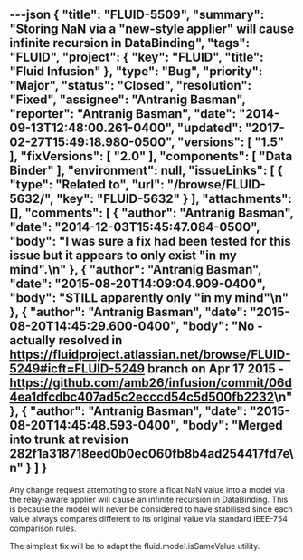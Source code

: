 ---json
{
  "title": "FLUID-5509",
  "summary": "Storing NaN via a \"new-style applier\" will cause infinite recursion in DataBinding",
  "tags": "FLUID",
  "project": {
    "key": "FLUID",
    "title": "Fluid Infusion"
  },
  "type": "Bug",
  "priority": "Major",
  "status": "Closed",
  "resolution": "Fixed",
  "assignee": "Antranig Basman",
  "reporter": "Antranig Basman",
  "date": "2014-09-13T12:48:00.261-0400",
  "updated": "2017-02-27T15:49:18.980-0500",
  "versions": [
    "1.5"
  ],
  "fixVersions": [
    "2.0"
  ],
  "components": [
    "Data Binder"
  ],
  "environment": null,
  "issueLinks": [
    {
      "type": "Related to",
      "url": "/browse/FLUID-5632/",
      "key": "FLUID-5632"
    }
  ],
  "attachments": [],
  "comments": [
    {
      "author": "Antranig Basman",
      "date": "2014-12-03T15:45:47.084-0500",
      "body": "I was sure a fix had been tested for this issue but it appears to only exist \"in my mind\".\n"
    },
    {
      "author": "Antranig Basman",
      "date": "2015-08-20T14:09:04.909-0400",
      "body": "STILL apparently only \"in my mind\"\n"
    },
    {
      "author": "Antranig Basman",
      "date": "2015-08-20T14:45:29.600-0400",
      "body": "No - actually resolved in <https://fluidproject.atlassian.net/browse/FLUID-5249#icft=FLUID-5249> branch on Apr 17 2015 - <https://github.com/amb26/infusion/commit/06d4ea1dfcdbc407ad5c2ecccd54c5d500fb2232>\n"
    },
    {
      "author": "Antranig Basman",
      "date": "2015-08-20T14:45:48.593-0400",
      "body": "Merged into trunk at revision 282f1a318718eed0b0ec060fb8b4ad254417fd7e\n"
    }
  ]
}
---
Any change request attempting to store a float NaN value into a model via the relay-aware applier will cause an infinite recursion in DataBinding. This is because the model will never be considered to have stabilised since each value always compares different to its original value via standard IEEE-754 comparison rules.

The simplest fix will be to adapt the fluid.model.isSameValue utility.

        